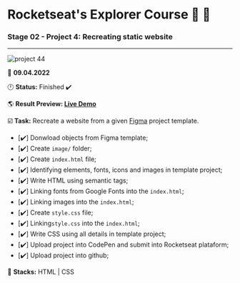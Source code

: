 #  Rocketseat's Explorer Course 🚀 📁
 
### Stage 02 - Project 4: Recreating static website
 
---
![project 44](https://user-images.githubusercontent.com/102325966/164340995-6ec7b6ad-9f79-4e6b-af4e-17812118e773.png)
  
📅 **09.04.2022**
  
🕛 **Status:** Finished ✔️

🌎 **Result Preview: [Live Demo](https://manoloestevez.github.io/RocketSeat-Explorer/Project%2004/)**

☑️ **Task:** Recreate a website from a given [Figma](https://www.figma.com/file/psJXoUxdJPITZZgJiRjxcH/Explorer-(Copy)) project template.

- [✔️] Donwload objects from Figma template;
- [✔️] Create `image/` folder;
- [✔️] Create `index.html` file;
- [✔️] Identifying elements, fonts, icons and images in template project;
- [✔️] Write HTML using semantic tags;
- [✔️] Linking fonts from Google Fonts into the `index.html`;
- [✔️] Linking images into the `index.html`; 
- [✔️] Create `style.css` file;
- [✔️] Linking`style.css` into the `index.html`; 
- [✔️] Write CSS using all details in template project;
- [✔️] Upload project into CodePen and submit into Rocketseat plataform;
- [✔️] Upload project into github;


📌 **Stacks:** HTML | CSS
